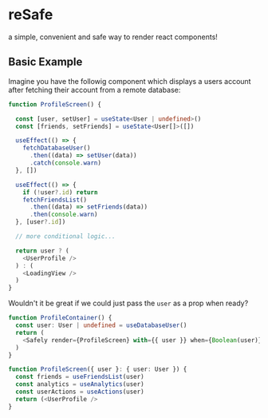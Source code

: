 # reSafe
a simple, convenient and safe way to render react components!

## Basic Example

Imagine you have the followig component which displays a users account after fetching their account from a remote database:

```ts
function ProfileScreen() {

  const [user, setUser] = useState<User | undefined>()
  const [friends, setFriends] = useState<User[]>([])

  useEffect(() => {
    fetchDatabaseUser()
      .then((data) => setUser(data))
      .catch(console.warn)
  }, [])

  useEffect(() => {
    if (!user?.id) return
    fetchFriendsList()
      .then((data) => setFriends(data))
      .then(console.warn)
  }, [user?.id])

  // more conditional logic...

  return user ? (
    <UserProfile />
  ) : (
    <LoadingView />
  )
}
```

Wouldn't it be great if we could just pass the `user` as a prop when ready?

```ts
function ProfileContainer() {
  const user: User | undefined = useDatabaseUser()
  return (
    <Safely render={ProfileScreen} with={{ user }} when={Boolean(user)} />
  )    
}

function ProfileScreen({ user }: { user: User }) {
  const friends = useFriendsList(user)
  const analytics = useAnalytics(user)
  const userActions = useActions(user)
  return (<UserProfile />
}
```
